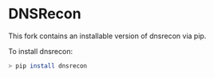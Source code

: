 # DNSRecon

This fork contains an installable version of dnsrecon via pip.

To install dnsrecon:

```bash
> pip install dnsrecon 
```

